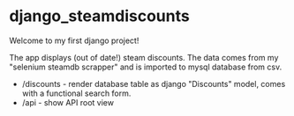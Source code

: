 # django_steamdiscounts

Welcome to my first django project!

The app displays (out of date!) steam discounts. 
The data comes from my "selenium steamdb scrapper" and is imported to mysql database from csv.
- /discounts        - render database table as django "Discounts" model, comes with a functional search form.
- /api              - show API root view
